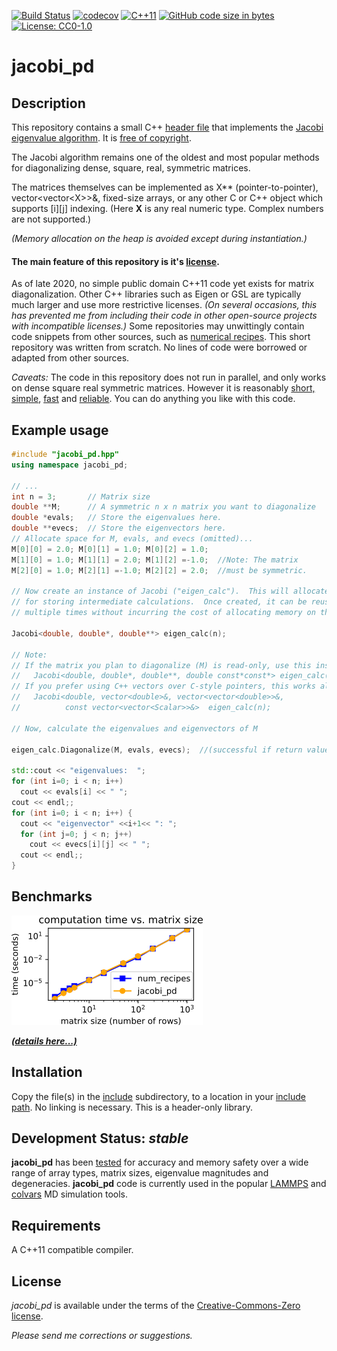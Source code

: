 [![Build Status](https://travis-ci.org/jewettaij/jacobi_pd.svg?branch=master)](https://travis-ci.org/jewettaij/jacobi_pd.svg?branch=master)
[![codecov](https://codecov.io/gh/jewettaij/jacobi_pd/branch/master/graph/badge.svg)](https://codecov.io/gh/jewettaij/jacobi_pd)
[![C++11](https://img.shields.io/badge/C%2B%2B-11-blue.svg)](https://isocpp.org/std/the-standard)
[![GitHub code size in bytes](https://img.shields.io/github/languages/code-size/jewettaij/jacobi_pd)]()
[![License: CC0-1.0](https://licensebuttons.net/p/mark/1.0/88x31.png)](https://creativecommons.org/publicdomain/zero/1.0/)


jacobi_pd
===========

## Description

This repository contains a small C++
[header file](include/jacobi_pd.hpp)
that implements the
[Jacobi eigenvalue algorithm](https://en.wikipedia.org/wiki/Jacobi_eigenvalue_algorithm).
It is [free of copyright](https://creativecommons.org/publicdomain/zero/1.0/).

The Jacobi algorithm remains one of the oldest and most popular methods for
diagonalizing dense, square, real, symmetric matrices.

The matrices themselves can be implemented as X\*\* (pointer-to-pointer),
vector\<vector\<X\>\>&, fixed-size arrays,
or any other C or C++ object which supports \[i\]\[j\] indexing.
(Here **X** is any real numeric type.  Complex numbers are not supported.)

*(Memory allocation on the heap is avoided except during instantiation.)*


#### The main feature of this repository is it's [license](LICENSE.md).

As of late 2020, no simple public domain C++11 code
yet exists for matrix diagonalization.
Other C++ libraries such as Eigen or GSL are typically
much larger and use more restrictive licenses.
*(On several occasions, this has prevented me from including
their code in other open-source projects with incompatible licenses.)*
Some repositories may unwittingly contain code
snippets from other sources, such as
[numerical recipes](http://mingus.as.arizona.edu/~bjw/software/boycottnr.html).
This short repository was written from scratch.
No lines of code were borrowed or adapted from other sources.



*Caveats:* The code in this repository does not run in parallel,
and only works on dense square real symmetric matrices.
However it is reasonably
[short, simple](include/jacobi_pd.hpp), 
[fast](benchmarks/README.md) and
[reliable](.travis.yml).
You can do anything you like with this code.


##  Example usage

```cpp
#include "jacobi_pd.hpp"
using namespace jacobi_pd;

// ...
int n = 3;       // Matrix size
double **M;      // A symmetric n x n matrix you want to diagonalize
double *evals;   // Store the eigenvalues here.
double **evecs;  // Store the eigenvectors here.
// Allocate space for M, evals, and evecs (omitted)...
M[0][0] = 2.0; M[0][1] = 1.0; M[0][2] = 1.0;
M[1][0] = 1.0; M[1][1] = 2.0; M[1][2] =-1.0;  //Note: The matrix
M[2][0] = 1.0; M[2][1] =-1.0; M[2][2] = 2.0;  //must be symmetric.

// Now create an instance of Jacobi ("eigen_calc").  This will allocate space
// for storing intermediate calculations.  Once created, it can be reused
// multiple times without incurring the cost of allocating memory on the heap.

Jacobi<double, double*, double**> eigen_calc(n);

// Note:
// If the matrix you plan to diagonalize (M) is read-only, use this instead:
//   Jacobi<double, double*, double**, double const*const*> eigen_calc(n);
// If you prefer using C++ vectors over C-style pointers, this works also:
//   Jacobi<double, vector<double>&, vector<vector<double>>&,
//          const vector<vector<Scalar>>&>  eigen_calc(n);

// Now, calculate the eigenvalues and eigenvectors of M

eigen_calc.Diagonalize(M, evals, evecs);  //(successful if return value is != 0)

std::cout << "eigenvalues:  ";
for (int i=0; i < n; i++)
  cout << evals[i] << " ";
cout << endl;;
for (int i=0; i < n; i++) {
  cout << "eigenvector" <<i+1<< ": ";
  for (int j=0; j < n; j++)
    cout << evecs[i][j] << " ";
  cout << endl;;
}
```

## Benchmarks

[![benchmarks](benchmarks/benchmarks.png)](benchmarks/README.md)

[***(details here...)***](benchmarks/README.md)


## Installation

Copy the file(s) in the [include](include) subdirectory,
to a location in your
[include path](https://www.rapidtables.com/code/linux/gcc/gcc-i.html).
No linking is necessary.
This is a header-only library.


## Development Status: *stable*

**jacobi_pd** has been
[tested](.travis.yml)
for accuracy and memory safety
over a wide range of array types, matrix sizes,
eigenvalue magnitudes and degeneracies.
**jacobi_pd** code is currently used in the popular 
[LAMMPS](https://github.com/lammps/lammps/pull/2347)
and
[colvars](https://github.com/Colvars/colvars/pull/360)
MD simulation tools.


## Requirements

A C++11 compatible compiler.


## License

*jacobi_pd* is available under the terms of the [Creative-Commons-Zero license](LICENSE.md).

*Please send me corrections or suggestions.*

